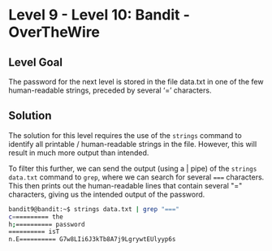 # Level 9 - Level 10: Bandit - OverTheWire

## Level Goal

The password for the next level is stored in the file data.txt in one of the few human-readable strings, preceded by several ‘=’ characters.

## Solution
The solution for this level requires the use of the `strings` command to identify all printable / human-readable strings in the file. However, this will result in much more output than intended. 

To filter this further, we can send the output (using a | pipe) of the `strings data.txt` command to `grep`, where we can search for several `===` characters. This then prints out the human-readable lines that contain several "=" characters, giving us the intended output of the password.


```bash
bandit9@bandit:~$ strings data.txt | grep "==="
c========== the
h;========== password
========== isT
n.E========== G7w8LIi6J3kTb8A7j9LgrywtEUlyyp6s
```
